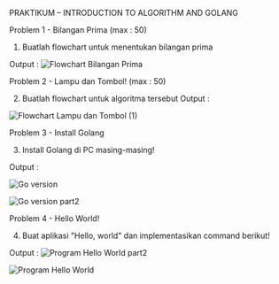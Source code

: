 PRAKTIKUM – INTRODUCTION TO ALGORITHM AND GOLANG

Problem 1 - Bilangan Prima (max : 50)
1. Buatlah flowchart untuk menentukan bilangan prima

Output : ![Flowchart Bilangan Prima](https://user-images.githubusercontent.com/99720129/154401507-61287c41-fd30-4cce-af14-f667a333a8eb.png)

Problem 2 - Lampu dan Tombol! (max : 50)

2. Buatlah flowchart untuk algoritma tersebut
Output :

![Flowchart Lampu dan Tombol (1)](https://user-images.githubusercontent.com/99720129/154409373-fb6340dd-0a6b-4d70-a1ef-a9eaf0911706.png)

Problem 3 - Install Golang

3. Install Golang di PC masing-masing!

Output : 

![Go version](https://user-images.githubusercontent.com/99720129/154404113-c2954f2a-660c-4141-b2e5-bec45b074878.png)

![Go version part2](https://user-images.githubusercontent.com/99720129/154404133-97c9fdef-149b-4074-835d-7fd166347246.png)

Problem 4 - Hello World!

4. Buat aplikasi "Hello, world" dan implementasikan command berikut!

Output : ![Program Hello World part2](https://user-images.githubusercontent.com/99720129/154409399-cc3f8dc6-8544-4331-8ddc-ed459e0ed8e8.png)

![Program Hello World](https://user-images.githubusercontent.com/99720129/154409401-c05de846-0d6f-452f-8f48-76101eec842e.png)
